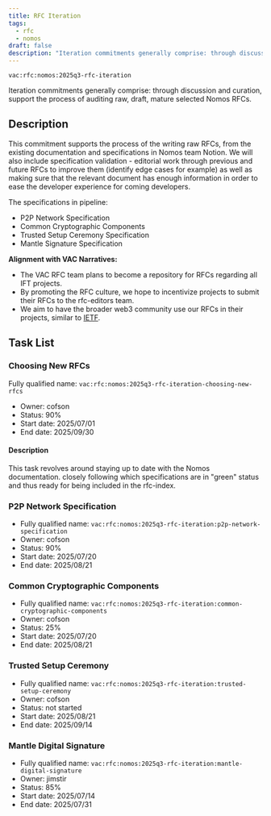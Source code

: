 ```yaml
---
title: RFC Iteration
tags:
  - rfc
  - nomos
draft: false
description: "Iteration commitments generally comprise: through discussion and curation, support the process of auditing raw, draft, mature selected Nomos RFCs."
---
```


`vac:rfc:nomos:2025q3-rfc-iteration`

Iteration commitments generally comprise:
through discussion and curation,
support the process of auditing raw, draft, mature selected Nomos RFCs.

## Description

This commitment supports the process of the writing raw RFCs,
from the existing documentation and specifications in Nomos team Notion.
We will also include specification validation - 
editorial work through previous and future RFCs to improve them
(identify edge cases for example)
as well as making sure that the relevant document has enough information
in order to ease the developer experience for coming developers.

The specifications in pipeline:
- P2P Network Specification
- Common Cryptographic Components
- Trusted Setup Ceremony Specification
- Mantle Signature Specification


**Alignment with VAC Narratives:**

- The VAC RFC team plans to become a repository
for RFCs regarding all IFT 
  projects.
- By promoting the RFC culture,
we hope to incentivize projects to submit their RFCs
to the rfc-editors team.
- We aim to have the broader web3 community use our RFCs
in their projects, similar to [IETF](https://www.ietf.org/).

## Task List

### Choosing New RFCs

 Fully qualified name: 
  `vac:rfc:nomos:2025q3-rfc-iteration-choosing-new-rfcs`
- Owner: cofson
- Status: 90%
- Start date: 2025/07/01
- End date: 2025/09/30

#### Description

This task revolves around staying up to date with the Nomos documentation.
closely following which specifications are in "green" status
and thus ready for being included in the rfc-index.

### P2P Network Specification

- Fully qualified name:
  `vac:rfc:nomos:2025q3-rfc-iteration:p2p-network-specification`
- Owner: cofson
- Status: 90%
- Start date: 2025/07/20
- End date: 2025/08/21

### Common Cryptographic Components

- Fully qualified name:
  `vac:rfc:nomos:2025q3-rfc-iteration:common-cryptographic-components`
- Owner: cofson
- Status: 25%
- Start date: 2025/07/20
- End date: 2025/08/21

### Trusted Setup Ceremony

- Fully qualified name:
  `vac:rfc:nomos:2025q3-rfc-iteration:trusted-setup-ceremony`
- Owner: cofson
- Status: not started
- Start date: 2025/08/21
- End date: 2025/09/14

### Mantle Digital Signature

- Fully qualified name:
  `vac:rfc:nomos:2025q3-rfc-iteration:mantle-digital-signature`
- Owner: jimstir
- Status: 85%
- Start date: 2025/07/14
- End date: 2025/07/31